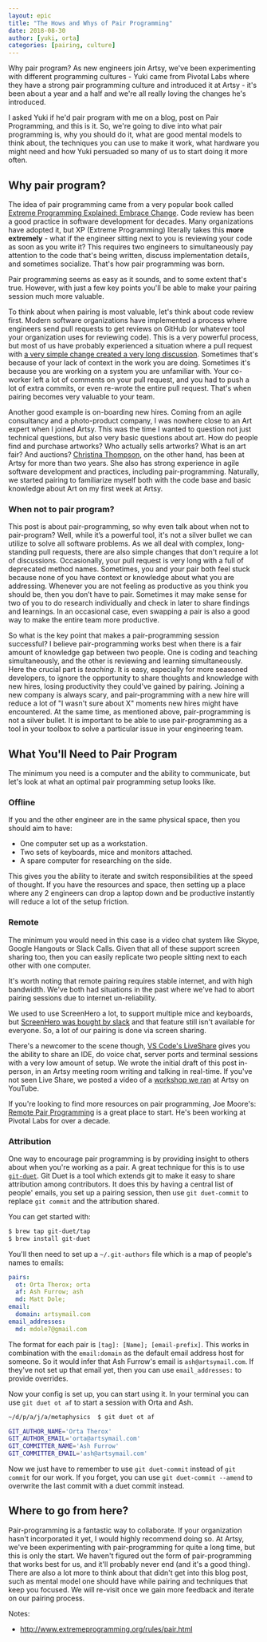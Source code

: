 ```yaml
---
layout: epic
title: "The Hows and Whys of Pair Programming"
date: 2018-08-30
author: [yuki, orta]
categories: [pairing, culture]
---
```


Why pair program? As new engineers join Artsy, we've been experimenting with different programming cultures - Yuki
came from Pivotal Labs where they have a strong pair programming culture and introduced it at Artsy - it's been
about a year and a half and we're all really loving the changes he's introduced.

I asked Yuki if he'd pair program with me on a blog, post on Pair Programming, and this is it. So, we're going to
dive into what pair programming is, why you should do it, what are good mental models to think about, the techniques
you can use to make it work, what hardware you might need and how Yuki persuaded so many of us to start doing it
more often.

<!-- more -->

## Why pair program?

The idea of pair programming came from a very popular book called [Extreme Programming Explained: Embrace
Change][extreme-explained]. Code review has been a good practice in software development for decades. Many organizations have
adopted it, but XP (Extreme Programming) literally takes this **more extremely** - what if the engineer sitting next
to you is reviewing your code as soon as you write it? This requires two engineers to simultaneously pay attention
to the code that's being written, discuss implementation details, and sometimes socialize. That's how pair
programming was born.

Pair programming seems as easy as it sounds, and to some extent that's true. However, with just a few key points
you'll be able to make your pairing session much more valuable.

To think about when pairing is most valuable, let's think about code review first. Modern software organizations
have implemented a process where engineers send pull requests to get reviews on GitHub (or whatever tool your
organization uses for reviewing code). This is a very powerful process, but most of us have probably experienced a
situation where a pull request with [a very simple change created a very long discussion](https://github.com/artsy/reaction/pull/1114#discussion_r209354107). Sometimes
that's because of your lack of context in the work you are doing. Sometimes it's because you are working on a
system you are unfamiliar with. Your co-worker left a lot of comments on your pull request, and you had to push a lot
of extra commits, or even re-wrote the entire pull request. That's when pairing becomes very valuable to your team.

Another good example is on-boarding new hires. Coming from an agile consultancy and a photo-product company, I was
nowhere close to an Art expert when I joined Artsy. This was the time I wanted to question not just technical
questions, but also very basic questions about art. How do people find and purchase artworks? Who actually sells
artworks? What is an art fair? And auctions? [Christina Thompson](christina-thompson), on the other hand, has been at Artsy for more than
two years. She also has strong experience in agile software development and practices, including pair-programming.
Naturally, we started pairing to familiarize myself both with the code base and basic knowledge about Art on my first
week at Artsy.

### When not to pair program?

This post is about pair-programming, so why even talk about when not to pair-program? Well, while it’s a powerful tool,
it's not a silver bullet we can utilize to solve all software problems. As we all deal with complex, long-standing
pull requests, there are also simple changes that don't require a lot of discussions. Occasionally, your pull request
is very long with a full of deprecated method names. Sometimes, you and your pair both feel stuck because none of you
have context or knowledge about what you are addressing. Whenever you are not feeling as productive as you think you
should be, then you don’t have to pair. Sometimes it may make sense for two of you to do research individually and
check in later to share findings and learnings. In an occasional case, even swapping a pair is also a good way to make
the entire team more productive.

So what is the key point that makes a pair-programming session successful? I believe pair-programming works best when
there is a fair amount of knowledge gap between two people. One is coding and teaching simultaneously, and the
other is reviewing and learning simultaneously. Here the crucial part is _teaching_. It is easy, especially for more
seasoned developers, to ignore the opportunity to share thoughts and knowledge with new hires, losing productivity
they could've gained by pairing. Joining a new company is always scary, and pair-programming with a new hire will
reduce a lot of "I wasn't sure about X" moments new hires might have encountered. At the same time, as mentioned above,
pair-programming is not a silver bullet. It is important to be able to use pair-programming as a tool in your toolbox
to solve a particular issue in your engineering team.

## What You'll Need to Pair Program

The minimum you need is a computer and the ability to communicate, but let's look at what an optimal pair
programming setup looks like.

### Offline

If you and the other engineer are in the same physical space, then you should aim to have:

- One computer set up as a workstation.
- Two sets of keyboards, mice and monitors attached.
- A spare computer for researching on the side.

This gives you the ability to iterate and switch responsibilities at the speed of thought. If you have the resources
and space, then setting up a place where any 2 engineers can drop a laptop down and be productive instantly will
reduce a lot of the setup friction.

### Remote

The minimum you would need in this case is a video chat system like Skype, Google Hangouts or Slack Calls. Given
that all of these support screen sharing too, then you can easily replicate two people sitting next to each other
with one computer.

It's worth noting that remote pairing requires stable internet, and with high bandwidth. We've both had situations
in the past where we've had to abort pairing sessions due to internet un-reliability.

We used to use ScreenHero a lot, to support multiple mice and keyboards, but [ScreenHero was bought by slack][sh]
and that feature still isn't available for everyone. So, a lot of our pairing is done via screen sharing.

There's a newcomer to the scene though, [VS Code's LiveShare][ls] gives you the ability to share an IDE, do voice
chat, server ports and terminal sessions with a very low amount of setup. We wrote the initial draft of this post
in-person, in an Artsy meeting room writing and talking in real-time. If you've not seen Live Share, we posted a
video of a [workshop we ran][ls-yt] at Artsy on YouTube.

If you're looking to find more resources on pair programming, Joe Moore's: [Remote Pair Programming][rpp] is a great
place to start. He's been working at Pivotal Labs for over a decade.

### Attribution

One way to encourage pair programming is by providing insight to others about when you're working as a pair. A great
technique for this is to use [`git-duet`][git-duet]. Git Duet is a tool which extends git to make it easy to share
attribution among contributors. It does this by having a central list of people' emails, you set up a pairing
session, then use `git duet-commit` to replace `git commit` and the attribution shared.

You can get started with:

```sh
$ brew tap git-duet/tap
$ brew install git-duet
```

You'll then need to set up a `~/.git-authors` file which is a map of people's names to emails:

```yml
pairs:
  ot: Orta Therox; orta
  af: Ash Furrow; ash
  md: Matt Dole;
email:
  domain: artsymail.com
email_addresses:
  md: mdole7@gmail.com
```

The format for each pair is `[tag]: [Name]; [email-prefix]`. This works in combination with the `email:domain` as
the default email address host for someone. So it would infer that Ash Furrow's email is `ash@artsymail.com`.
If they've not set up that email yet, then you can use `email_addresses:` to provide overrides.

Now your config is set up, you can start using it. In your terminal you can use `git duet ot af` to start a session
with Orta and Ash.

```sh
~/d/p/a/j/a/metaphysics  $ git duet ot af

GIT_AUTHOR_NAME='Orta Therox'
GIT_AUTHOR_EMAIL='orta@artsymail.com'
GIT_COMMITTER_NAME='Ash Furrow'
GIT_COMMITTER_EMAIL='ash@artsymail.com'
```

Now we just have to remember to use `git duet-commit` instead of `git commit` for our work. If you forget, you can
use `git duet-commit --amend` to overwrite the last commit with a duet commit instead.

## Where to go from here?

Pair-programming is a fantastic way to collaborate. If your organization hasn't incorporated it yet, I would highly recommend doing so. At Artsy, we've been experimenting with pair-programming for quite a long time, but this is only the start. We haven't figured out the form of pair-programming that works best for us, and it'll probably never end (and it's a good thing). There are also a lot more to think about that didn't get into this blog post, such as mental model one should have while pairing and techniques that keep you focused. We will re-visit once we gain more feedback and iterate on our pairing process.

[christina-thompson]: https://medium.com/artsy-blog/what-it-feels-like-to-work-in-a-supportive-environment-for-female-engineers-3c994a001007
[extreme-explained]: https://www.goodreads.com/book/show/67833.Extreme_Programming_Explained
[sh]: https://slack.com/screenhero
[ls]: https://visualstudio.microsoft.com/services/live-share
[ls-yt]: https://twitter.com/ArtsyOpenSource/status/1034555778210910209
[rpp]: http://remotepairprogramming.com/
[git-duet]: https://github.com/git-duet/git-duet/

Notes:

- http://www.extremeprogramming.org/rules/pair.html

<!-- Appendix
  - Ways in which you can encourage more pairing?
  - Techniques for introducing it into your team
  - Good resources? Further reading
  - Do we do it as much as we'd want?
  - Mental model
    - Remind your pair of what to work on
    - Speak up while pairing
    - Take breaks often
    - Show appreciation
  - Techniques
    - driver and navigator
    - ping-pong pairing
  - What companies provides a good best examples?
-->
